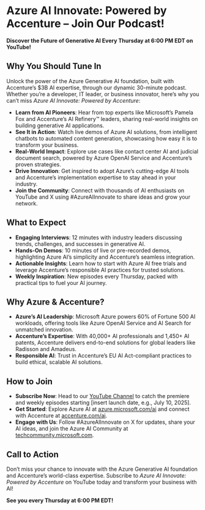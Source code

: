 # Azure AI Innovate: Powered by Accenture – Join Our Podcast!

**Discover the Future of Generative AI Every Thursday at 6:00 PM EDT on YouTube!**

## Why You Should Tune In
Unlock the power of the Azure Generative AI foundation, built with Accenture’s $3B AI expertise, through our dynamic 30-minute podcast. Whether you’re a developer, IT leader, or business innovator, here’s why you can’t miss *Azure AI Innovate: Powered by Accenture*:

- **Learn from AI Pioneers**: Hear from top experts like Microsoft’s Pamela Fox and Accenture’s AI Refinery™ leaders, sharing real-world insights on building generative AI applications.
- **See It in Action**: Watch live demos of Azure AI solutions, from intelligent chatbots to automated content generation, showcasing how easy it is to transform your business.
- **Real-World Impact**: Explore use cases like contact center AI and judicial document search, powered by Azure OpenAI Service and Accenture’s proven strategies.
- **Drive Innovation**: Get inspired to adopt Azure’s cutting-edge AI tools and Accenture’s implementation expertise to stay ahead in your industry.
- **Join the Community**: Connect with thousands of AI enthusiasts on YouTube and X using #AzureAIInnovate to share ideas and grow your network.

## What to Expect
- **Engaging Interviews**: 12 minutes with industry leaders discussing trends, challenges, and successes in generative AI.
- **Hands-On Demos**: 10 minutes of live or pre-recorded demos, highlighting Azure AI’s simplicity and Accenture’s seamless integration.
- **Actionable Insights**: Learn how to start with Azure AI free trials and leverage Accenture’s responsible AI practices for trusted solutions.
- **Weekly Inspiration**: New episodes every Thursday, packed with practical tips to fuel your AI journey.

## Why Azure & Accenture?
- **Azure’s AI Leadership**: Microsoft Azure powers 60% of Fortune 500 AI workloads, offering tools like Azure OpenAI Service and AI Search for unmatched innovation.
- **Accenture’s Expertise**: With 40,000+ AI professionals and 1,450+ AI patents, Accenture delivers end-to-end solutions for global leaders like Radisson and Amadeus.
- **Responsible AI**: Trust in Accenture’s EU AI Act-compliant practices to build ethical, scalable AI solutions.

## How to Join
- **Subscribe Now**: Head to our [YouTube Channel](https://www.youtube.com/@AzureAIInnovate) to catch the premiere and weekly episodes starting [insert launch date, e.g., July 10, 2025].
- **Get Started**: Explore Azure AI at [azure.microsoft.com/ai](https://azure.microsoft.com/en-us/solutions/ai/) and connect with Accenture at [accenture.com/ai](https://www.accenture.com/us-en/services/ai/generative-ai).
- **Engage with Us**: Follow #AzureAIInnovate on X for updates, share your AI ideas, and join the Azure AI Community at [techcommunity.microsoft.com](https://techcommunity.microsoft.com).

## Call to Action
Don’t miss your chance to innovate with the Azure Generative AI foundation and Accenture’s world-class expertise. Subscribe to *Azure AI Innovate: Powered by Accenture* on YouTube today and transform your business with AI!

**See you every Thursday at 6:00 PM EDT!**